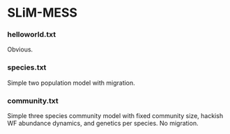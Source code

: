 # SLiM-MESS

### helloworld.txt ###
Obvious.

### species.txt ###
Simple two population model with migration.

### community.txt ###
Simple three species community model with fixed community size, hackish
WF abundance dynamics, and genetics per species. No migration.
